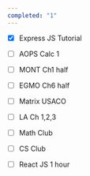 ```yaml
---
completed: "1"
---
```


- [x] Express JS Tutorial
- [ ] AOPS Calc 1
- [ ] MONT Ch1 half 
- [ ] EGMO Ch6 half
- [ ] Matrix USACO
- [ ] LA Ch 1,2,3
- [ ] Math Club
- [ ] CS Club
- [ ] React JS 1 hour



































